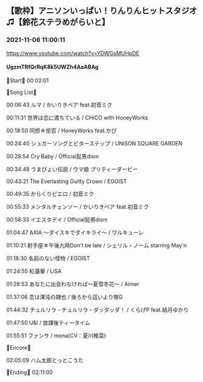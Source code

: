 ## 【歌枠】アニソンいっぱい！りんりんヒットスタジオ♫【鈴花ステラめがらいと】
### 2021-11-06 11:00:11
https://www.youtube.com/watch?v=YDWGsMUHpDE
#### UgzmTRfQrRqK8k5UWZh4AaABAg
🔔Start🔔 00:02:01



🔔Song List🔔

00:06:43 ルマ / かいりきベア feat.初音ミク

00:11:31 世界は恋に満ちている / CHiCO with HoneyWorks

00:18:50 同担☆拒否 / HoneyWorks feat.かぴ

00:24:40 シュガーソングとビターステップ / UNISON SQUARE GARDEN

00:28:54 Cry Baby / Official髭男dism

00:34:48 うまぴょい伝説 / ウマ娘 プリティーダービー

00:43:21 The Everlasting Guilty Crown / EGOIST

00:49:35 からくりピエロ / 初音ミク

00:55:33 メンタルチェンソー / かいりきベア feat.初音ミク

00:58:33 イエスタデイ / Official髭男dism

01:04:47 AXIA ～ダイスキでダイキライ～ / ワルキューレ

01:10:21 射手座☆午後九時Don't be late / シェリル・ノーム starring May'n

01:18:30 名前のない怪物 / EGOIST

01:24:55 紅蓮華 / LiSA

01:28:53 あなたに出会わなければ～夏雪冬花～ / Aimer

01:37:06 恋は渾沌の隷也 / 後ろから這いより隊G

01:44:32 チュルリラ・チュルリラ・ダッダッダ！ / くらげP feat.結月ゆかり

01:47:50 U&I / 放課後ティータイム

01:55:51 ファンサ / mona(CV：夏川椎菜)



🔔Encore🔔

02:05:09 ハム太郎とっとこうた



🔔Ending🔔 02:11:00

